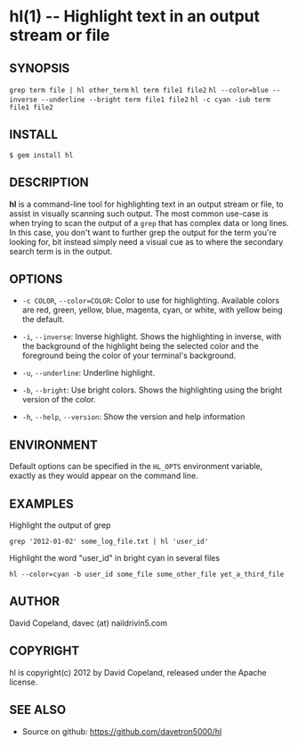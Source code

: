 hl(1) -- Highlight text in an output stream or file
===================================================

## SYNOPSIS

`grep term file | hl other_term` 
`hl term file1 file2`
`hl --color=blue --inverse --underline --bright term file1 file2`
`hl -c cyan -iub term file1 file2`

## INSTALL

    $ gem install hl

## DESCRIPTION

**hl** is a command-line tool for highlighting text in an output stream or file, to assist in visually scanning such output.  The most common use-case is when trying to scan the output of a `grep` that has complex data or long lines.  In this case, you don't want to further grep the output for the term you're looking for, bit instead simply need a visual cue as to where the secondary search term is in the output.

## OPTIONS

  * `-c COLOR`, `--color=COLOR`:
    Color to use for highlighting.  Available colors are red, green, yellow, blue, magenta, cyan, or white,
    with yellow being the default.

  * `-i`, `--inverse`:
    Inverse highlight.  Shows the highlighting in inverse, with the background of the highlight being the selected color and the foreground being the color of your terminal's background.

  * `-u`, `--underline`:
    Underline highlight.

  * `-b`, `--bright`:
    Use bright colors.  Shows the highlighting using the bright version of the color.

  * `-h`, `--help`, `--version`:
    Show the version and help information

## ENVIRONMENT

Default options can be specified in the `HL_OPTS` environment variable, exactly as they would appear on the command line.

## EXAMPLES

Highlight the output of grep

    grep '2012-01-02' some_log_file.txt | hl 'user_id'

Highlight the word "user_id" in bright cyan in several files

    hl --color=cyan -b user_id some_file some_other_file yet_a_third_file

## AUTHOR

David Copeland, davec (at) naildrivin5.com

## COPYRIGHT

hl is copyright(c) 2012 by David Copeland, released under the Apache license.

## SEE ALSO

  * Source on github: https://github.com/davetron5000/hl
